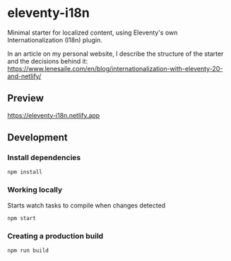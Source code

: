 # eleventy-i18n

Minimal starter for localized content, using Eleventy's own Internationalization (I18n) plugin.

In an article on my personal website, I describe the structure of the starter and the decisions behind it: https://www.lenesaile.com/en/blog/internationalization-with-eleventy-20-and-netlify/

## Preview

https://eleventy-i18n.netlify.app

## Development

### Install dependencies

```
npm install
```

### Working locally

Starts watch tasks to compile when changes detected

```
npm start
```

### Creating a production build

```
npm run build
```

